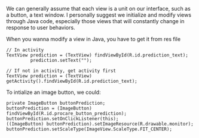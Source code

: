 We can generally assume that each view is a unit on our interface, such as a button, a text window. I personally suggest we initialize and modify views through Java code, especially those views that will constantly change in response to user behaviors.


When you wanna modify a view in Java, you have to get it from res file
```
// In activity
TextView prediction = (TextView) findViewById(R.id.prediction_text);
         prediction.setText("");
         
// If not in activity, get activity first
TextView prediction = (TextView) getActivity().findViewById(R.id.prediction_text);
```

To intialize an image button, we could:
```
private ImageButton buttonPrediction;
buttonPrediction = (ImageButton) findViewById(R.id.procare_button_prediction);
buttonPrediction.setOnClickListener(this);
((ImageButton) buttonPrediction).setImageResource(R.drawable.monitor);
buttonPrediction.setScaleType(ImageView.ScaleType.FIT_CENTER);
```
